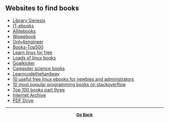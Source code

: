## Websites to find books

  - [Library Genesis](https://sites.google.com/site/themetalibrary/library-genesis)
  - [IT-ebooks](http://it-ebooks.info/)
  - [Allitebooks](http://www.allitebooks.com/)
  - [Wowebook](http://www.wowebook.co/)
  - [Only4engineer](http://www.only4engineer.com/)
  - [Books-Top500](http://books-top500.blogspot.in/)
  - [Learn linux for free](https://itsfoss.com/learn-linux-for-free/)
  - [Loads of linux books](http://loll.sourceforge.net/linux/links/Documentation/Publications/Books/index.html)
  - [Goalkicker](https://goalkicker.com/)
  - [Computer science books](https://fivebooks.com/best-books/programming-computer-science-ana-bell/)
  - [Learncodethehardway](https://learncodethehardway.org/unix/)
  - [10 useful free linux ebooks for newbies and administrators](https://www.tecmint.com/10-useful-free-linux-ebooks-for-newbies-and-administrators/)
  - [10 most popular programming books on stackoverflow](https://fossbytes.com/10-most-popular-programming-books-on-stackoverflow/)
  - [Top 100 books part three](http://www.catonmat.net/blog/top-100-books-part-three/)
  - [Internet Archive](https://archive.org/)
  - [PDF Drive](https://www.pdfdrive.net/)

---

<p align="center">
  <b>
  <a href="https://gs1293.github.io/resource.html"> <font size="-1">Go Back</font></a>
  </b>
</p>
